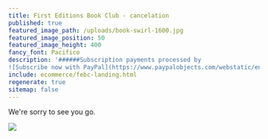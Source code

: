 ```yaml
---
title: First Editions Book Club - cancelation
published: true
featured_image_path: /uploads/book-swirl-1600.jpg
featured_image_position: 50
featured_image_height: 400
fancy_font: Pacifico
description: '######Subscription payments processed by
![Subscribe now with PayPal](https://www.paypalobjects.com/webstatic/en_US/logo/pp_cc_mark_74x46.png)'
include: ecommerce/febc-landing.html
regenerate: true
sitemap: false
---
```


We're sorry to see you go.


<A HREF="https://www.paypal.com/cgi-bin/webscr?cmd=_subscr-find&alias=RXNARXPWU6B7U">
<IMG SRC="https://www.paypalobjects.com/en_US/i/btn/btn_unsubscribe_LG.gif" BORDER="0">
</A>
